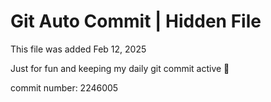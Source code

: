 # Git Auto Commit | Hidden File

This file was added Feb 12, 2025

Just for fun and keeping my daily git commit active 🤪

commit number: 2246005
